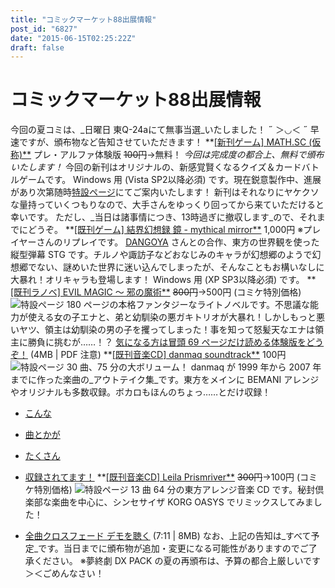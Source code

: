 ```yaml
---
title: "コミックマーケット88出展情報"
post_id: "6827"
date: "2015-06-15T02:25:22Z"
draft: false
---
```


# コミックマーケット88出展情報

今回の夏コミは、_日曜日 東Q-24aにて無事当選_いたしました！ ˶ ＞◡＜ ˶ 早速ですが、頒布物など告知させていただきます！ **[[新刊ゲーム] MATH.SC (仮称)**](http://math.sc/) プレ・アルファ体験版 <del>100円</del>→無料！ _今回は完成度の都合上、無料で頒布いたします！_ 今回の新刊はオリジナルの、新感覚賢くなるクイズ＆カードバトルゲームです。 Windows 用 (Vista SP2以降必須) です。現在鋭意製作中、進展があり次第随時[特設ページ](http://math.sc/)にてご案内いたします！  新刊はそれなりにヤケクソな量持っていくつもりなので、大手さんをゆっくり回ってから来ていただけると幸いです。 ただし、_当日は諸事情につき、13時過ぎに撤収します_ので、それまでにどうぞ。 **[[既刊ゲーム] 結界幻想録 鏡 - mythical mirror**](http://kagaminer.in/) 1,000円  ※プレイヤーさんのリプレイです。 [DANGOYA](http://dangoya.moo.jp/) さんとの合作、東方の世界観を使った縦型弾幕 STG です。チルノや諏訪子などおなじみのキャラが幻想郷のようで幻想郷でない、謎めいた世界に迷い込んでしまったが、そんなこともお構いなしに大暴れ！オリキャラも登場します！ Windows 用 (XP SP3以降必須) です。 **[[既刊ラノベ] EVIL MAGIC ～ 邪の魔術**](/evilmagic) <del>800円</del>→500円 (コミケ特別価格) ![特設ページ](/wp-content/uploads/2012/11/em_POP.png) 180 ページの本格ファンタジーなライトノベルです。不思議な能力が使える女の子エナと、弟と幼馴染の悪ガキトリオが大暴れ！しかしもっと悪いヤツ、領主は幼馴染の男の子を攫ってしまった！事を知って怒髪天なエナは領主に勝負に挑むが……！？ [気になる方は冒頭 69 ページだけ読める体験版をどうぞ！](/filez/em_trial.pdf) (4MB | PDF 注意) **[[既刊音楽CD] danmaq soundtrack**](/!/dst/) 100円 ![特設ページ](/wp-content/uploads/2012/11/dst_jacket.png) 30 曲、75 分の大ボリューム！ danmaq が 1999 年から 2007 年までに作った楽曲の_アウトテイク集_です。東方をメインに BEMANI アレンジやオリジナルも多数収録。ボカロもほんのちょっ……とだけ収録！ 

  * [こんな](/!/dst/Hey!.mp3)
  * [曲とかが](/filez/music/new_psm.mp3)
  * [たくさん](/filez/music/pcb.mp3)
  * [収録されてます！](http://lama.danmaq.com/lamarisa/mp3/15.mp3)
**[[既刊音楽CD] Leila Prismriver**](/!/leila/) <del>300円</del>→100円 (コミケ特別価格) ![特設ページ](/wp-content/uploads/2012/11/leila1-300x296.jpg) 13 曲 64 分の東方アレンジ音楽 CD です。秘封倶楽部な楽曲を中心に、シンセサイザ KORG OASYS でリミックスしてみました！ 

  * [全曲クロスフェード デモを聴く](/!/leila/x.mp3) (7:11 | 8MB)
なお、上記の告知は_すべて予定_です。当日までに頒布物が追加・変更になる可能性がありますのでご了承ください。 ※夢終劇 DX PACK の夏の再頒布は、予算の都合上厳しいです＞＜ごめんなさい！
